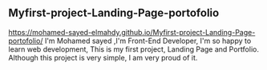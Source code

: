 ## Myfirst-project-Landing-Page-portofolio
https://mohamed-sayed-elmahdy.github.io/Myfirst-project-Landing-Page-portofolio/
I'm Mohamed sayed ,I'm Front-End Developer, I'm so happy to learn web development, This is my first project, Landing Page and Portfolio. Although this project is very simple, I am very proud of it.


